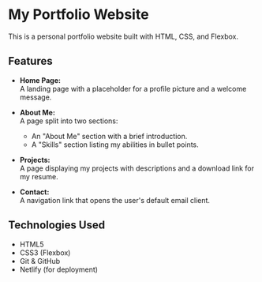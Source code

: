 # My Portfolio Website

This is a personal portfolio website built with HTML, CSS, and Flexbox.

## Features

- **Home Page:**  
  A landing page with a placeholder for a profile picture and a welcome message.

- **About Me:**  
  A page split into two sections:
  - An "About Me" section with a brief introduction.
  - A "Skills" section listing my abilities in bullet points.

- **Projects:**  
  A page displaying my projects with descriptions and a download link for my resume.

- **Contact:**  
  A navigation link that opens the user's default email client.

## Technologies Used

- HTML5
- CSS3 (Flexbox)
- Git & GitHub
- Netlify (for deployment)